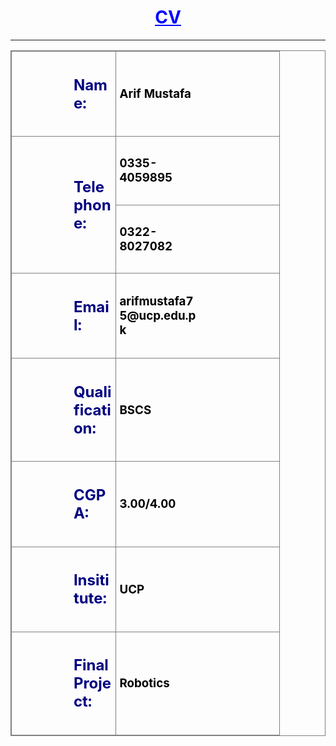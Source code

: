 
<!DOCTYPE html>
<html>
<head>
<style>
table, th, td {
    border: 1px solid grey;
    border-collapse: collapse;
}
h2
{
margin-left:60%;
color:navy;
}
h3
{
margin-right:50%;
color:black;
}
th, td {
    padding: 5px;
    text-align: left;    
}
</style>
</head>
<body>

<h1 align="center" style="color:blue"><u>CV</u></h1>

<table style="width:100%">
<hr>
  <tr>
    <th><h2 >Name:<h2></th>
    <td ><h3>Arif Mustafa<h3></td>
 
  <tr>
    <th rowspan="2"><h2>Telephone:<h2></th>
    <td><h3>0335-4059895<h3></td>
  </tr>
  <tr>
    <td><h3>0322-8027082<h3></td>
	<tr>
    <th><h2 >Email:<h2></th>
    <td ><h3>arifmustafa75@ucp.edu.pk<h3></td>
	<tr>
    <th><h2 >Qualification:<h2></th>
    <td ><h3>BSCS<h3></td>
	<tr>
    <th><h2 >CGPA:<h2></th>
    <td ><h3>3.00/4.00<h3></td>
	<tr>
	<th><h2 >Insititute:<h2></th>
    <td ><h3>UCP<h3></td>
	<tr>
	<th><h2 >Final Project:<h2></th>
    <td ><h3>Robotics<h3></td>
</table>

</body>
</html>

